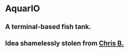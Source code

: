 # AquarIO
## A terminal-based fish tank.

## Idea shamelessly stolen from [Chris B.](chiptopher.com)